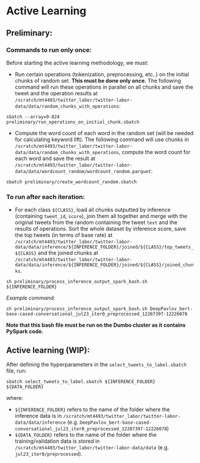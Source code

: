 # Active Learning

## Preliminary:

### Commands to run only once:
Before starting the active learning methodology, we must:
- Run certain operations (tokenization, preprocessing, etc..) on the initial chunks of random set. **This must be done only once.** The following command will run these operations in parallel on all chunks and save the tweet and the operation results at `/scratch/mt4493/twitter_labor/twitter-labor-data/data/random_chunks_with_operations`:

`sbatch --array=0-824 preliminary/run_operations_on_initial_chunk.sbatch`

- Compute the word count of each word in the random set (will be needed for calculating keyword lift). The following command will use chunks in  `/scratch/mt4493/twitter_labor/twitter-labor-data/data/random_chunks_with_operations`, compute the word count for each word and save the result at `/scratch/mt4493/twitter_labor/twitter-labor-data/data/wordcount_random/wordcount_random.parquet`:

`sbatch preliminary/create_wordcount_random.sbatch `

### To run after each iteration:

- For each class `${CLASS}`, load all chunks outputted by inference (containing `tweet_id`, `score`), join them all together and merge with the original tweets from the random containing the tweet `text` and the results of operations. Sort the whole dataset by inference score, save the top tweets (in terms of base rate) at `/scratch/mt4493/twitter_labor/twitter-labor-data/data/inference/${INFERENCE_FOLDER}/joined/${CLASS}/top_tweets_${CLASS}` and the joined chunks at `/scratch/mt4493/twitter_labor/twitter-labor-data/data/inference/${INFERENCE_FOLDER}/joined/${CLASS}/joined_chunks`. 

`sh preliminary/process_inference_output_spark_bash.sh ${INFERENCE_FOLDER}`

*Example command:*

`sh preliminary/process_inference_output_spark_bash.sh DeepPavlov_bert-base-cased-conversational_jul23_iter0_preprocessed_12207397-12226078`

**Note that this bash file must be run on the Dumbo cluster as it contains PySpark code.**

## Active learning (WIP):

After defining the hyperparameters in the `select_tweets_to_label.sbatch` file, run:

`sbatch select_tweets_to_label.sbatch ${INFERENCE_FOLDER} ${DATA_FOLDER}` 

where:

- `${INFERENCE_FOLDER}` refers to the name of the folder where the inference data is in `/scratch/mt4493/twitter_labor/twitter-labor-data/data/inference` (e.g. `DeepPavlov_bert-base-cased-conversational_jul23_iter0_preprocessed_12207397-12226078`)
- `${DATA_FOLDER}` refers to the name of the folder where the training/validation data is stored in `/scratch/mt4493/twitter_labor/twitter-labor-data/data` (e.g. `jul23_iter0/preprocessed`).




